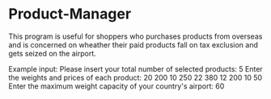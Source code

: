 # Product-Manager
This program is useful for shoppers who purchases products from overseas and is concerned
on wheather their paid products fall on tax exclusion and gets seized on the airport.

Example input:
Please insert your total number of selected products: 5
Enter the weights and prices of each product:
20 200
10 250
22 380
12 200
10 50
Enter the maximum weight capacity of your country's airport: 60
